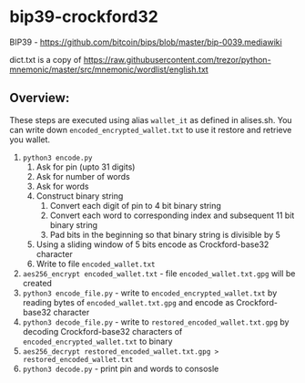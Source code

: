# bip39-crockford32

BIP39 - https://github.com/bitcoin/bips/blob/master/bip-0039.mediawiki 

dict.txt is a copy of https://raw.githubusercontent.com/trezor/python-mnemonic/master/src/mnemonic/wordlist/english.txt

## Overview:
These steps are executed using alias `wallet_it` as defined in alises.sh.
You can write down `encoded_encrypted_wallet.txt` to use it restore and retrieve you wallet.
1. `python3 encode.py`
    1. Ask for pin (upto 31 digits)
    1. Ask for number of words
    1. Ask for words
    1. Construct binary string
        1. Convert each digit of pin to 4 bit binary string
        1. Convert each word to corresponding index and subsequent 11 bit binary string
        1. Pad bits in the beginning so that binary string is divisible by 5
    1. Using a sliding window of 5 bits encode as Crockford-base32 character
    1. Write to file `encoded_wallet.txt`
2. `aes256_encrypt encoded_wallet.txt` - file `encoded_wallet.txt.gpg` will be created
3. `python3 encode_file.py` - write to `encoded_encrypted_wallet.txt` by reading bytes of `encoded_wallet.txt.gpg` and encode as Crockford-base32 character
4. `python3 decode_file.py` - write to `restored_encoded_wallet.txt.gpg` by decoding Crockford-base32 characters of `encoded_encrypted_wallet.txt` to binary
5. `aes256_decrypt restored_encoded_wallet.txt.gpg > restored_encoded_wallet.txt`
6. `python3 decode.py` - print pin and words to consosle
    
